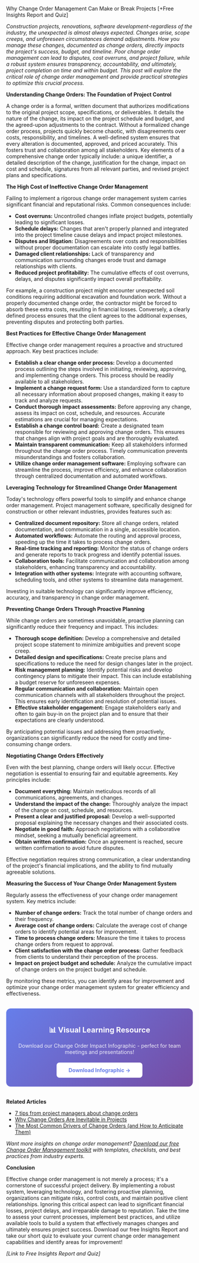 Why Change Order Management Can Make or Break Projects [+Free Insights Report and Quiz]

  <p><i>Construction projects, renovations, software development-regardless of the industry,  the unexpected is almost always expected.  Changes arise, scope creeps, and unforeseen circumstances demand adjustments.  How you manage these changes, documented as change orders, directly impacts the project's success, budget, and timeline.  Poor change order management can lead to disputes, cost overruns, and project failure, while a robust system ensures transparency, accountability, and ultimately, project completion on time and within budget. This post will explore the critical role of change order management and provide practical strategies to optimize this crucial process.</i></p>  <p><b>Understanding Change Orders: The Foundation of Project Control</b></p>

<p>A change order is a formal, written document that authorizes modifications to the original project scope, specifications, or deliverables. It details the nature of the change, its impact on the project schedule and budget, and the agreed-upon adjustments to the contract.  Without a formalized change order process, projects quickly become chaotic, with disagreements over costs, responsibility, and timelines.  A well-defined system ensures that every alteration is documented, approved, and priced accurately. This fosters trust and collaboration among all stakeholders.  Key elements of a comprehensive change order typically include: a unique identifier, a detailed description of the change, justification for the change, impact on cost and schedule, signatures from all relevant parties, and revised project plans and specifications.</p>  <p><b>The High Cost of Ineffective Change Order Management</b></p>

<p>Failing to implement a rigorous change order management system carries significant financial and reputational risks.  Common consequences include: </p>
<ul>  <li><b>Cost overruns:</b> Uncontrolled changes inflate project budgets, potentially leading to significant losses.</li>  <li><b>Schedule delays:</b>  Changes that aren't properly planned and integrated into the project timeline cause delays and impact project milestones.</li>  <li><b>Disputes and litigation:</b> Disagreements over costs and responsibilities without proper documentation can escalate into costly legal battles.</li>  <li><b>Damaged client relationships:</b>  Lack of transparency and communication surrounding changes erode trust and damage relationships with clients.</li>  <li><b>Reduced project profitability:</b> The cumulative effects of cost overruns, delays, and disputes significantly impact overall profitability.</li>
</ul>
<p>For example, a construction project might encounter unexpected soil conditions requiring additional excavation and foundation work. Without a properly documented change order, the contractor might be forced to absorb these extra costs, resulting in financial losses.  Conversely, a clearly defined process ensures that the client agrees to the additional expenses, preventing disputes and protecting both parties.</p>  <p><b>Best Practices for Effective Change Order Management</b></p>

<p>Effective change order management requires a proactive and structured approach.  Key best practices include:</p>
<ul>  <li><b>Establish a clear change order process:</b>  Develop a documented process outlining the steps involved in initiating, reviewing, approving, and implementing change orders. This process should be readily available to all stakeholders.</li>  <li><b>Implement a change request form:</b>  Use a standardized form to capture all necessary information about proposed changes, making it easy to track and analyze requests.</li>  <li><b>Conduct thorough impact assessments:</b>  Before approving any change, assess its impact on cost, schedule, and resources.  Accurate estimations are crucial for managing expectations.</li>  <li><b>Establish a change control board:</b>  Create a designated team responsible for reviewing and approving change orders. This ensures that changes align with project goals and are thoroughly evaluated.</li>  <li><b>Maintain transparent communication:</b>  Keep all stakeholders informed throughout the change order process. Timely communication prevents misunderstandings and fosters collaboration.</li>  <li><b>Utilize change order management software:</b>  Employing software can streamline the process, improve efficiency, and enhance collaboration through centralized documentation and automated workflows.</li>
</ul>  <p><b>Leveraging Technology for Streamlined Change Order Management</b></p>

<p>Today's technology offers powerful tools to simplify and enhance change order management.  Project management software, specifically designed for construction or other relevant industries, provides features such as:</p>
<ul>  <li><b>Centralized document repository:</b>  Store all change orders, related documentation, and communication in a single, accessible location.</li>  <li><b>Automated workflows:</b>  Automate the routing and approval process, speeding up the time it takes to process change orders.</li>  <li><b>Real-time tracking and reporting:</b> Monitor the status of change orders and generate reports to track progress and identify potential issues.</li>  <li><b>Collaboration tools:</b>  Facilitate communication and collaboration among stakeholders, enhancing transparency and accountability.</li>  <li><b>Integration with other systems:</b>  Integrate with accounting software, scheduling tools, and other systems to streamline data management.</li>
</ul>
<p>Investing in suitable technology can significantly improve efficiency, accuracy, and transparency in change order management.</p>  <p><b>Preventing Change Orders Through Proactive Planning</b></p>

<p>While change orders are sometimes unavoidable, proactive planning can significantly reduce their frequency and impact.  This includes:</p>
<ul>  <li><b>Thorough scope definition:</b>  Develop a comprehensive and detailed project scope statement to minimize ambiguities and prevent scope creep.</li>  <li><b>Detailed design and specifications:</b>  Create precise plans and specifications to reduce the need for design changes later in the project.</li>  <li><b>Risk management planning:</b>  Identify potential risks and develop contingency plans to mitigate their impact.  This can include establishing a budget reserve for unforeseen expenses.</li>  <li><b>Regular communication and collaboration:</b>  Maintain open communication channels with all stakeholders throughout the project. This ensures early identification and resolution of potential issues.</li>  <li><b>Effective stakeholder engagement:</b>  Engage stakeholders early and often to gain buy-in on the project plan and to ensure that their expectations are clearly understood.</li>
</ul>
<p>By anticipating potential issues and addressing them proactively, organizations can significantly reduce the need for costly and time-consuming change orders.</p>  <p><b>Negotiating Change Orders Effectively</b></p>

<p>Even with the best planning, change orders will likely occur.  Effective negotiation is essential to ensuring fair and equitable agreements.  Key principles include:</p>
<ul>  <li><b>Document everything:</b>  Maintain meticulous records of all communications, agreements, and changes.</li>  <li><b>Understand the impact of the change:</b>  Thoroughly analyze the impact of the change on cost, schedule, and resources.</li>  <li><b>Present a clear and justified proposal:</b>  Develop a well-supported proposal explaining the necessary changes and their associated costs.</li>  <li><b>Negotiate in good faith:</b>  Approach negotiations with a collaborative mindset, seeking a mutually beneficial agreement.</li>  <li><b>Obtain written confirmation:</b>  Once an agreement is reached, secure written confirmation to avoid future disputes.</li>
</ul>
<p>Effective negotiation requires strong communication, a clear understanding of the project's financial implications, and the ability to find mutually agreeable solutions.</p>  <p><b>Measuring the Success of Your Change Order Management System</b></p>

<p>Regularly assess the effectiveness of your change order management system.  Key metrics include:</p>
<ul>  <li><b>Number of change orders:</b>  Track the total number of change orders and their frequency.</li>  <li><b>Average cost of change orders:</b>  Calculate the average cost of change orders to identify potential areas for improvement.</li>  <li><b>Time to process change orders:</b>  Measure the time it takes to process change orders from request to approval.</li>  <li><b>Client satisfaction with the change order process:</b>  Gather feedback from clients to understand their perception of the process.</li>  <li><b>Impact on project budget and schedule:</b>  Analyze the cumulative impact of change orders on the project budget and schedule.</li>
</ul>
<p>By monitoring these metrics, you can identify areas for improvement and optimize your change order management system for greater efficiency and effectiveness.</p>  <div style="background: linear-gradient(135deg, #667eea 0%, #764ba2 100%); padding: 24px; border-radius: 12px; margin: 32px 0; text-align: center;">  <p style="color: white; font-size: 20px; font-weight: bold; margin-bottom: 12px;">📊 Visual Learning Resource</p>  <p style="color: rgba(255,255,255,0.9); margin-bottom: 20px;">Download our Change Order Impact Infographic - perfect for team meetings and presentations!</p>  <a href="/resources/infographics" style="display: inline-block; background: white; color: #667eea; padding: 12px 32px; border-radius: 8px; font-weight: bold; text-decoration: none;">Download Infographic →</a>
</div>
<p><b>Related Articles</b></p>

<ul>
<li><a href="/posts/post-8">7 tips from project managers about change orders</a></li>
<li><a href="/posts/post-13">Why Change Orders Are Inevitable in Projects</a></li>
<li><a href="/posts/post-14">The Most Common Drivers of Change Orders (and How to Anticipate Them)</a></li>
</ul>

<p><i>Want more insights on change order management? <a href="/resources">Download our free Change Order Management toolkit</a> with templates, checklists, and best practices from industry experts.</i></p>

<p><b>Conclusion</b></p>

<p>Effective change order management is not merely a process; it's a cornerstone of successful project delivery.  By implementing a robust system, leveraging technology, and fostering proactive planning, organizations can mitigate risks, control costs, and maintain positive client relationships.  Ignoring this critical aspect can lead to significant financial losses, project delays, and irreparable damage to reputation.  Take the time to assess your current processes, implement best practices, and utilize available tools to build a system that effectively manages changes and ultimately ensures project success.  Download our free Insights Report and take our short quiz to evaluate your current change order management capabilities and identify areas for improvement!</p>

<p><i>[Link to Free Insights Report and Quiz]</i></p>